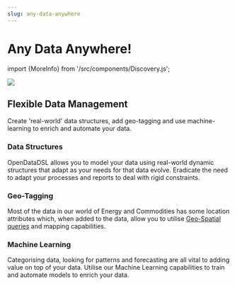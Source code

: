 ```yaml
---
slug: any-data-anywhere
---
```


Any Data Anywhere!
==========================
import {MoreInfo} from '/src/components/Discovery.js';

![](/img/any_data.jpg)

## Flexible Data Management
Create 'real-world' data structures, add geo-tagging and use machine-learning to enrich and automate your data.

### Data Structures
OpenDataDSL allows you to model your data using real-world dynamic structures that adapt as your needs for that data evolve. 
Eradicate the need to adapt your processes and reports to deal with rigid constraints.

### Geo-Tagging
Most of the data in our world of Energy and Commodities has some location attributes which, when added to the data,
allow you to utilise [Geo-Spatial queries](/docs/odsl/dm/geospatial) and mapping capabilities.

### Machine Learning
Categorising data, looking for patterns and forecasting are all vital to adding value on top of your data. 
Utilise our Machine Learning capabilities to train and automate models to enrich your data.

<MoreInfo href="/docs/discovery/uploading-data" />